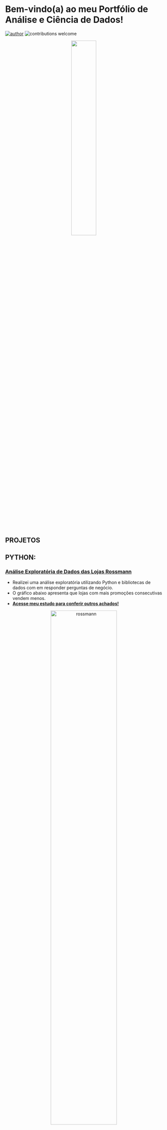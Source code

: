 # Bem-vindo(a) ao meu Portfólio de Análise e Ciência de Dados!

[![author](https://img.shields.io/badge/author-IsraelAugustods-red.svg)](https://www.linkedin.com/in/israelaugustoalmeida/) ![contributions welcome](https://img.shields.io/badge/contributions-welcome-brightgreen.svg?style=flat)

<p align="center">
  <img src="https://github.com/user-attachments/assets/a756608b-b79b-4b66-9502-aa6fc9148519" width=40%>
</p>

## **PROJETOS**

## **PYTHON:**
### [**Análise Exploratória de Dados das Lojas Rossmann**](https://github.com/IsraelAugustods/eda_rossmann)
 - Realizei uma análise exploratória utilizando Python e bibliotecas de dados com em responder perguntas de negócio. 
 - O gráfico abaixo apresenta que lojas com mais promoções consecutivas vendem menos.
 - **[Acesse meu estudo para conferir outros achados!](https://github.com/IsraelAugustods/eda_rossmann)**
<p align="center">
  <img alt="rossmann" width="65%" src="https://github.com/user-attachments/assets/8f5837a6-9c07-4526-b088-ea5cd14cc6ad">
</p>

## **SQL**
### [**CAR PRIME**](https://github.com/IsraelAugustods/car_prime_sql)
 - Este estudo tem como foco desenvolver minhas habilidades em SQL, abrangendo desde consultas básicas até conceitos avançados.
 - A tabela abaixo apresenta desempenho mensal da empresa em relação a algumas métricas.
 - **[Acesse meu estudo para conferir outros achados!](https://github.com/IsraelAugustods/car_prime_sql)**
<p align="center">
  <img alt="carprime" width="65%" src="https://github.com/user-attachments/assets/54a4af59-eacb-418a-8cc7-c9adf8e57f66">
</p>


## **SOBRE**

Sou um biólogo apaixonado por análise de dados, dedicado a ajudar empresas em suas tomadas de decisão, a resolver problemas de negócio e a gerar valor a partir de dados. 

Utilizo ferramentas como SQL, Python, Excel e Power BI para extrair, transformar, analisar e visualizar dados de diversas fontes e formatos. Esse trabalho resulta em insights e relatórios que suportam a tomada de decisões. Além disso, na faculdade, trabalhei com a linguagem R, utilizando dados para responder a perguntas ecológicas. Também atuei de forma voluntária durante a graduação com bancos de dados de proteínas, onde fui responsável pelo processo de ETL, trabalhando com APIs.

Atualmente, meu objetivo é me desenvolver ainda mais na área de análise de dados, o que tenho feito por meio de cursos de Storytelling e Gamification.


## CONTATO
Se você tiver alguma pergunta, comentário ou desejar entrar em contato comigo, sinta-se à vontade para fazê-lo por meio dos links abaixo:

**Links para me acharem:**
* [LinkedIn](https://www.linkedin.com/in/israelaugustoalmeida/)
* [GitHub](https://github.com/IsraelAugustods)



